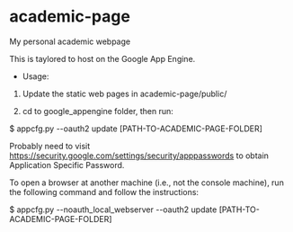 academic-page
=============

My personal academic webpage

This is taylored to host on the Google App Engine.

* Usage:

1. Update the static web pages in academic-page/public/

2. cd to google_appengine folder, then run:

  $ appcfg.py --oauth2 update [PATH-TO-ACADEMIC-PAGE-FOLDER]

  Probably need to visit https://security.google.com/settings/security/apppasswords to obtain Application Specific Password.

  To open a browser at another machine (i.e., not the console machine), run the following command and follow the instructions:

  $ appcfg.py --noauth_local_webserver --oauth2 update [PATH-TO-ACADEMIC-PAGE-FOLDER]

